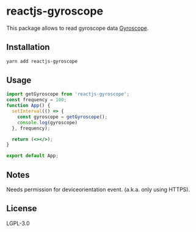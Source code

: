 # reactjs-gyroscope

This package allows to read gyroscope data [Gyroscope](https://developer.mozilla.org/en-US/docs/Web/API/Gyroscope).

## Installation
```sh
yarn add reactjs-gyroscope
```

## Usage

```jsx
import getGyroscope from 'reactjs-gyroscope';
const frequency = 100;
function App() {
  setInterval(() => {
    const gyroscope = getGyroscope();
    console.log(gyroscope)
  }, frequency);

  return (<></>);
}

export default App;

```

## Notes

Needs permission for deviceorientation event.  (a.k.a. only using HTTPS).

## License

LGPL-3.0